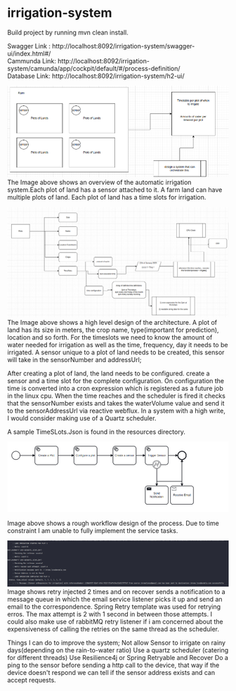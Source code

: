 # irrigation-system

Build project by running mvn clean install.

Swagger Link : http://localhost:8092/irrigation-system/swagger-ui/index.html#/  
Cammunda Link: http://localhost:8092/irrigation-system/camunda/app/cockpit/default/#/process-definition/  
Database Link: http://localhost:8092/irrigation-system/h2-ui/

![img_2.png](img_2.png)
The Image above shows an overview of the automatic irrigation system.Each plot of land has a sensor attached to it. A
farm land can have multiple plots of land. Each plot of land has a time slots for irrigation.

![img_3.png](img_3.png)
The Image above shows a high level design of the architecture. A plot of land has its size in meters, the crop name,
type(important for prediction), location and so forth.
For the timeslots we need to know the amount of water needed for irrigation as well as the time, frequency, day it needs
to be irrigated.
A sensor unique to a plot of land needs to be created, this sensor will take in the sensorNumber and addressUrl;

After creating a plot of land, the land needs to be configured. create a sensor and a time slot for the complete
configuration.
On configuration the time is converted into a cron expression which is registered as a future job in the linux cpu.
When the time reaches and the scheduler is fired it checks that the sensorNumber exists and takes the waterVolume value
and send it to the sensorAddressUrl via reactive webflux.
In a system with a high write, I would consider making use of a Quartz scheduler.

A sample TimeSLots.Json is found in the resources directory.

![img.png](img.png)

Image above shows a rough workflow design of the process. Due to time constraint I am unable to fully implement the
service tasks.

![img_1.png](img_1.png)
Image shows retry injected 2 times and on recover sends a notification to a message queue in which the email service
listener picks it up and send an email to the correspondence. Spring Retry template was used for retrying erros. The max
attempt is 2 with 1 second in between those attempts. I could also make use of rabbitMQ retry listener if i am concerned
about the expensiveness of calling the retries on the same thread as the scheduler.

Things I can do to improve the system;
Not allow Sensor to irrigate on rainy days(depending on the rain-to-water ratio)
Use a quartz scheduler (catering for different threads)
Use Resilience4j or Spring Retryable and Recover
Do a ping to the sensor before sending a http call to the device, that way if the device doesn't respond we can tell if the sensor address exists and can accept requests. 
